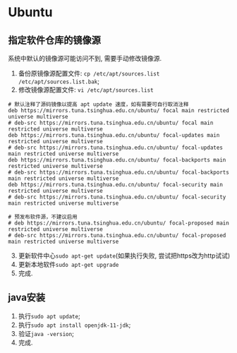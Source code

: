 # Ubuntu

## 指定软件仓库的镜像源

系统中默认的镜像源可能访问不到, 需要手动修改镜像源.

1. 备份原镜像源配置文件: ```cp /etc/apt/sources.list /etc/apt/sources.list.bak```;
2. 修改镜像源配置文件: ```vi /etc/apt/sources.list```
```
# 默认注释了源码镜像以提高 apt update 速度，如有需要可自行取消注释
deb https://mirrors.tuna.tsinghua.edu.cn/ubuntu/ focal main restricted universe multiverse
# deb-src https://mirrors.tuna.tsinghua.edu.cn/ubuntu/ focal main restricted universe multiverse
deb https://mirrors.tuna.tsinghua.edu.cn/ubuntu/ focal-updates main restricted universe multiverse
# deb-src https://mirrors.tuna.tsinghua.edu.cn/ubuntu/ focal-updates main restricted universe multiverse
deb https://mirrors.tuna.tsinghua.edu.cn/ubuntu/ focal-backports main restricted universe multiverse
# deb-src https://mirrors.tuna.tsinghua.edu.cn/ubuntu/ focal-backports main restricted universe multiverse
deb https://mirrors.tuna.tsinghua.edu.cn/ubuntu/ focal-security main restricted universe multiverse
# deb-src https://mirrors.tuna.tsinghua.edu.cn/ubuntu/ focal-security main restricted universe multiverse

# 预发布软件源，不建议启用
# deb https://mirrors.tuna.tsinghua.edu.cn/ubuntu/ focal-proposed main restricted universe multiverse
# deb-src https://mirrors.tuna.tsinghua.edu.cn/ubuntu/ focal-proposed main restricted universe multiverse
```
3. 更新软件中心```sudo apt-get update```(如果执行失败, 尝试把https改为http试试)
4. 更新本地软件```sudo apt-get upgrade```
5. 完成.

## java安装

1. 执行```sudo apt update```;
2. 执行```sudo apt install openjdk-11-jdk```;
3. 验证```java -version```;
4. 完成.